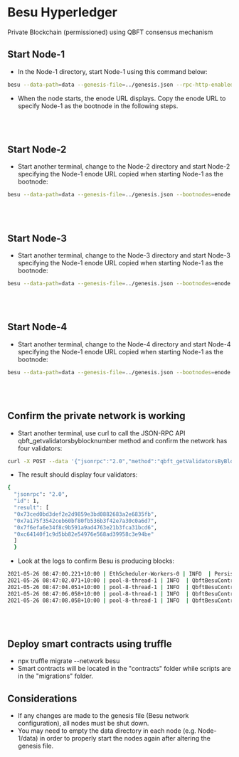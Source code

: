 # Besu Hyperledger

Private Blockchain (permissioned) using QBFT consensus mechanism



## Start Node-1

* In the Node-1 directory, start Node-1 using this command below:
```bash
besu --data-path=data --genesis-file=../genesis.json --rpc-http-enabled --rpc-http-api=ETH,NET,QBFT --host-allowlist="*" --rpc-http-cors-origins="all"
```
* When the node starts, the enode URL displays. Copy the enode URL to specify Node-1 as the bootnode in the following steps.

<br><br>


## Start Node-2

* Start another terminal, change to the Node-2 directory and start Node-2 specifying the Node-1 enode URL copied when starting Node-1 as the bootnode:
```bash
besu --data-path=data --genesis-file=../genesis.json --bootnodes=enode://d0b6073615e5de973f0253bdebeda73c4063fd467915d26eb1832d382852bcf855eead92a5e42e00c5f419561023c8382f790f8dcbccd2c87d41d1a7a7837e38@127.0.0.1:30303 --p2p-port=30304 --rpc-http-enabled --rpc-http-api=ETH,NET,QBFT --host-allowlist="*" --rpc-http-cors-origins="all" --rpc-http-port=8546
```

<br><br>


## Start Node-3

* Start another terminal, change to the Node-3 directory and start Node-3 specifying the Node-1 enode URL copied when starting Node-1 as the bootnode:
```bash
besu --data-path=data --genesis-file=../genesis.json --bootnodes=enode://d0b6073615e5de973f0253bdebeda73c4063fd467915d26eb1832d382852bcf855eead92a5e42e00c5f419561023c8382f790f8dcbccd2c87d41d1a7a7837e38@127.0.0.1:30303 --p2p-port=30305 --rpc-http-enabled --rpc-http-api=ETH,NET,QBFT --host-allowlist="*" --rpc-http-cors-origins="all" --rpc-http-port=8547
```

<br><br>


## Start Node-4

* Start another terminal, change to the Node-4 directory and start Node-4 specifying the Node-1 enode URL copied when starting Node-1 as the bootnode:
```bash
besu --data-path=data --genesis-file=../genesis.json --bootnodes=enode://d0b6073615e5de973f0253bdebeda73c4063fd467915d26eb1832d382852bcf855eead92a5e42e00c5f419561023c8382f790f8dcbccd2c87d41d1a7a7837e38@127.0.0.1:30303 --p2p-port=30306 --rpc-http-enabled --rpc-http-api=ETH,NET,QBFT --host-allowlist="*" --rpc-http-cors-origins="all" --rpc-http-port=8548
```

<br><br>


## Confirm the private network is working

* Start another terminal, use curl to call the JSON-RPC API qbft_getvalidatorsbyblocknumber method and confirm the network has four validators:
```bash
curl -X POST --data '{"jsonrpc":"2.0","method":"qbft_getValidatorsByBlockNumber","params":["latest"], "id":1}' localhost:8545
```
* The result should display four validators:
```bash
{
  "jsonrpc": "2.0",
  "id": 1,
  "result": [
  "0x73ced0bd3def2e2d9859e3bd0882683a2e6835fb",
  "0x7a175f3542ceb60bf80fb536b3f42e7a30c0a6d7",
  "0x7f6efa6e34f8c9b591a9ad4763e21b3fca31bcd6",
  "0xc64140f1c9d5bb82e54976e568ad39958c3e94be"
  ]
  }
```
* Look at the logs to confirm Besu is producing blocks:
```bash
2021-05-26 08:47:00.221+10:00 | EthScheduler-Workers-0 | INFO  | PersistBlockTask | Imported #1 / 0 tx / 0 om / 0 (0.0%) gas / (0x4ee4456536e2793523df87288fae76518089eec91c3f7e05e220f1f4d3f6f95b) in 0.016s. Peers: 4
2021-05-26 08:47:02.071+10:00 | pool-8-thread-1 | INFO  | QbftBesuControllerBuilder | Imported #2 / 0 tx / 0 pending / 0 (0.0%) gas / (0x6fc47ada7146d75f6a46911d8d4038795b0c99970bbd4ce0c6d6aa60955f66fe)
2021-05-26 08:47:04.051+10:00 | pool-8-thread-1 | INFO  | QbftBesuControllerBuilder | Imported #3 / 0 tx / 0 pending / 0 (0.0%) gas / (0x3cb663880a65103266b11a8d8631beca5c482d515ac287125aa077b2e31b80b0)
2021-05-26 08:47:06.058+10:00 | pool-8-thread-1 | INFO  | QbftBesuControllerBuilder | Produced #4 / 0 tx / 0 pending / 0 (0.0%) gas / (0xc2927915ac0c94bab5fc9acea6608455f1c857d69e97191dc2c39e4ac411817b)
2021-05-26 08:47:08.058+10:00 | pool-8-thread-1 | INFO  | QbftBesuControllerBuilder | Imported #5 / 0 tx / 0 pending / 0 (0.0%) gas / (0xba63471d62c936733add9b884f5213c3842af9f52460268e39e0666ab82f02a5)
```

<br><br>


## Deploy smart contracts using truffle
* npx truffle migrate --network besu
* Smart contracts will be located in the "contracts" folder while scripts are in the "migrations" folder.

## Considerations
* If any changes are made to the genesis file (Besu network configuration), all nodes must be shut down.
* You may need to empty the data directory in each node (e.g. Node-1/data) in order to properly start the nodes again after altering the genesis file.
